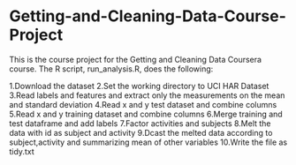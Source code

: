 # Getting-and-Cleaning-Data-Course-Project
This is the course project for the Getting and Cleaning Data Coursera course. The R script, run_analysis.R, does the following:
  
1.Download the dataset 
2.Set the working directory to UCI HAR Dataset
3.Read labels and features  and extract only the measurements on the mean and standard deviation
4.Read x and y test dataset and combine columns
5.Read x and y training dataset and combine columns
6.Merge training and test dataframe and add labels
7.Factor activities and subjects
8.Melt the data with id as subject and activity
9.Dcast the melted data according to subject,activity and summarizing mean of other variables
10.Write the file as tidy.txt


